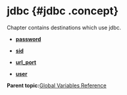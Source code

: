 # jdbc {#jdbc .concept}

Chapter contains destinations which use jdbc.

-   **[password](../../../../../../modules/demo_Enterprise/dita/crossref/globVars/globVarsRef/res_Id31.md)**  

-   **[sid](../../../../../../modules/demo_Enterprise/dita/crossref/globVars/globVarsRef/res_Id27.md)**  

-   **[url\_port](../../../../../../modules/demo_Enterprise/dita/crossref/globVars/globVarsRef/res_Id32.md)**  

-   **[user](../../../../../../modules/demo_Enterprise/dita/crossref/globVars/globVarsRef/res_Id29.md)**  


**Parent topic:**[Global Variables Reference](../../../../../../modules/demo_Enterprise/dita/crossref/globVars/globVarsRef/GV_globVarsRef.md)

